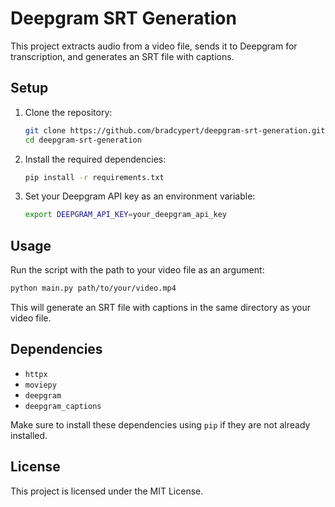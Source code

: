 # Deepgram SRT Generation

This project extracts audio from a video file, sends it to Deepgram for transcription, and generates an SRT file with captions.

## Setup

1. Clone the repository:
    ```sh
    git clone https://github.com/bradcypert/deepgram-srt-generation.git
    cd deepgram-srt-generation
    ```

2. Install the required dependencies:
    ```sh
    pip install -r requirements.txt
    ```

3. Set your Deepgram API key as an environment variable:
    ```sh
    export DEEPGRAM_API_KEY=your_deepgram_api_key
    ```

## Usage

Run the script with the path to your video file as an argument:
```sh
python main.py path/to/your/video.mp4
```

This will generate an SRT file with captions in the same directory as your video file.

## Dependencies

- `httpx`
- `moviepy`
- `deepgram`
- `deepgram_captions`

Make sure to install these dependencies using `pip` if they are not already installed.

## License

This project is licensed under the MIT License.
